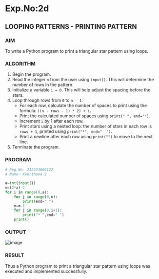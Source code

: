 # Exp.No:2d
## LOOPING PATTERNS - PRINTING PATTERN

### AIM
To write a Python program to print a triangular star pattern using loops.

### ALGORITHM

1. Begin the program.  
2. Read the integer `n` from the user using `input()`. This will determine the number of rows in the pattern.  
3. Initialize a variable `i = 0`. This will help adjust the spacing before the stars.  
4. Loop through rows from `0` to `n - 1`:  
   - For each row, calculate the number of spaces to print using the formula: `((n - rows - 1) * 2) + i`.  
   - Print the calculated number of spaces using `print(" ", end="")`.  
   - Increment `i` by 1 after each row.  
   - Print stars using a nested loop: the number of stars in each row is `rows + 1`, printed using `print("*", end="  ")`.  
   - Print a newline after each row using `print("")` to move to the next line.  
5. Terminate the program.


### PROGRAM
```python
# Reg.No- 212223060122
# Name- Keerthana S

a=int(input())
m=(2*a)-2
for i in range(0,a):
    for j in range(0,m):
        print(end=" ")
    m=m-1
    for j in range(0,i+1):
        print("* ",end=" ")
    print()

```

### OUTPUT

![image](https://github.com/user-attachments/assets/bd283f1a-78d8-4c70-82c5-b22ece807559)

### RESULT

Thus a Python program to print a triangular star pattern using loops was executed and implemented successfully.

